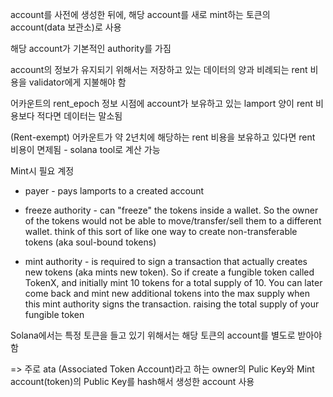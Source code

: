 





account를 사전에 생성한 뒤에, 해당 account를 새로 mint하는 토큰의 account(data 보관소)로 사용

해당 account가 기본적인 authority를 가짐

account의 정보가 유지되기 위해서는 저장하고 있는 데이터의 양과 비례되는 rent 비용을 validator에게 지불해야 함

어카운트의 rent_epoch 정보 시점에 account가 보유하고 있는 lamport 양이 rent 비용보다 적다면 데이터는 말소됨

(Rent-exempt) 어카운트가 약 2년치에 해당하는 rent 비용을 보유하고 있다면 rent 비용이 면제됨 - solana tool로 계산 가능



Mint시 필요 계정

- payer - pays lamports to a created account 

- freeze authority - can "freeze" the tokens inside a wallet. So the owner of the tokens would not be able to move/transfer/sell them to a different wallet. think of this sort of like one way to create non-transferable tokens (aka soul-bound tokens)
- mint authority - is required to sign a transaction that actually creates new tokens (aka mints new token). So if create a fungible token called TokenX, and initially mint 10 tokens for a total supply of 10. You can later come back and mint new additional tokens into the max supply when this mint authority signs the transaction. raising the total supply of your fungible token



Solana에서는 특정 토큰을 들고 있기 위해서는 해당 토큰의 account를 별도로 받아야 함

=> 주로 ata (Associated Token Account)라고 하는 owner의 Pulic Key와 Mint account(token)의 Public Key를 hash해서 생성한 account 사용

